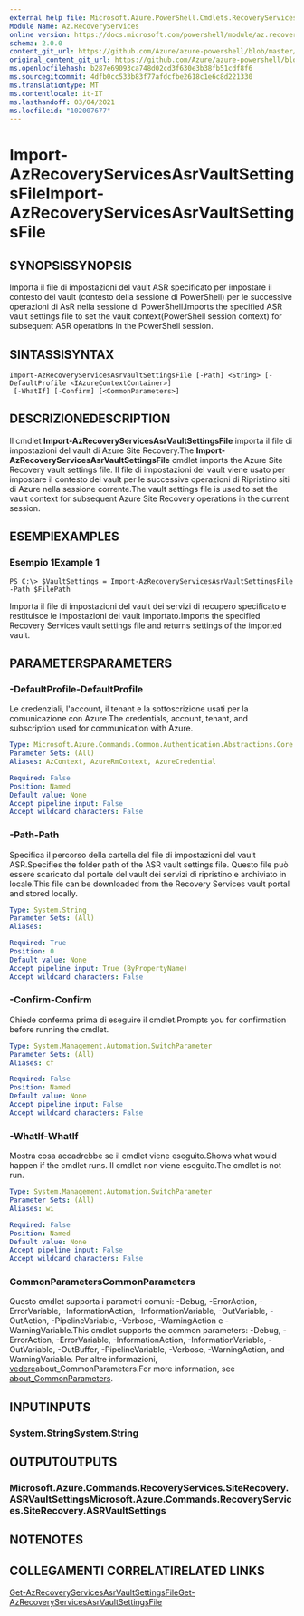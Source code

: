 ```yaml
---
external help file: Microsoft.Azure.PowerShell.Cmdlets.RecoveryServices.SiteRecovery.dll-Help.xml
Module Name: Az.RecoveryServices
online version: https://docs.microsoft.com/powershell/module/az.recoveryservices/import-azrecoveryservicesasrvaultsettingsfile
schema: 2.0.0
content_git_url: https://github.com/Azure/azure-powershell/blob/master/src/RecoveryServices/RecoveryServices/help/Import-AzRecoveryServicesAsrVaultSettingsFile.md
original_content_git_url: https://github.com/Azure/azure-powershell/blob/master/src/RecoveryServices/RecoveryServices/help/Import-AzRecoveryServicesAsrVaultSettingsFile.md
ms.openlocfilehash: b287e69093ca748d02cd3f630e3b38fb51cdf8f6
ms.sourcegitcommit: 4dfb0cc533b83f77afdcfbe2618c1e6c8d221330
ms.translationtype: MT
ms.contentlocale: it-IT
ms.lasthandoff: 03/04/2021
ms.locfileid: "102007677"
---
```

# <span data-ttu-id="9e144-101">Import-AzRecoveryServicesAsrVaultSettingsFile</span><span class="sxs-lookup"><span data-stu-id="9e144-101">Import-AzRecoveryServicesAsrVaultSettingsFile</span></span>

## <span data-ttu-id="9e144-102">SYNOPSIS</span><span class="sxs-lookup"><span data-stu-id="9e144-102">SYNOPSIS</span></span>
<span data-ttu-id="9e144-103">Importa il file di impostazioni del vault ASR specificato per impostare il contesto del vault (contesto della sessione di PowerShell) per le successive operazioni di AsR nella sessione di PowerShell.</span><span class="sxs-lookup"><span data-stu-id="9e144-103">Imports the specified ASR vault settings file to set the vault context(PowerShell session context) for subsequent ASR operations in the PowerShell session.</span></span> 

## <span data-ttu-id="9e144-104">SINTASSI</span><span class="sxs-lookup"><span data-stu-id="9e144-104">SYNTAX</span></span>

```
Import-AzRecoveryServicesAsrVaultSettingsFile [-Path] <String> [-DefaultProfile <IAzureContextContainer>]
 [-WhatIf] [-Confirm] [<CommonParameters>]
```

## <span data-ttu-id="9e144-105">DESCRIZIONE</span><span class="sxs-lookup"><span data-stu-id="9e144-105">DESCRIPTION</span></span>
<span data-ttu-id="9e144-106">Il cmdlet **Import-AzRecoveryServicesAsrVaultSettingsFile** importa il file di impostazioni del vault di Azure Site Recovery.</span><span class="sxs-lookup"><span data-stu-id="9e144-106">The **Import-AzRecoveryServicesAsrVaultSettingsFile** cmdlet imports the Azure Site Recovery vault settings file.</span></span> <span data-ttu-id="9e144-107">Il file di impostazioni del vault viene usato per impostare il contesto del vault per le successive operazioni di Ripristino siti di Azure nella sessione corrente.</span><span class="sxs-lookup"><span data-stu-id="9e144-107">The vault settings file is used to set the vault context for subsequent Azure Site Recovery operations in the current session.</span></span>

## <span data-ttu-id="9e144-108">ESEMPI</span><span class="sxs-lookup"><span data-stu-id="9e144-108">EXAMPLES</span></span>

### <span data-ttu-id="9e144-109">Esempio 1</span><span class="sxs-lookup"><span data-stu-id="9e144-109">Example 1</span></span>
```
PS C:\> $VaultSettings = Import-AzRecoveryServicesAsrVaultSettingsFile -Path $FilePath
```

<span data-ttu-id="9e144-110">Importa il file di impostazioni del vault dei servizi di recupero specificato e restituisce le impostazioni del vault importato.</span><span class="sxs-lookup"><span data-stu-id="9e144-110">Imports the specified Recovery Services vault settings file and returns settings of the imported vault.</span></span>

## <span data-ttu-id="9e144-111">PARAMETERS</span><span class="sxs-lookup"><span data-stu-id="9e144-111">PARAMETERS</span></span>

### <span data-ttu-id="9e144-112">-DefaultProfile</span><span class="sxs-lookup"><span data-stu-id="9e144-112">-DefaultProfile</span></span>
<span data-ttu-id="9e144-113">Le credenziali, l'account, il tenant e la sottoscrizione usati per la comunicazione con Azure.</span><span class="sxs-lookup"><span data-stu-id="9e144-113">The credentials, account, tenant, and subscription used for communication with Azure.</span></span>


```yaml
Type: Microsoft.Azure.Commands.Common.Authentication.Abstractions.Core.IAzureContextContainer
Parameter Sets: (All)
Aliases: AzContext, AzureRmContext, AzureCredential

Required: False
Position: Named
Default value: None
Accept pipeline input: False
Accept wildcard characters: False
```

### <span data-ttu-id="9e144-114">-Path</span><span class="sxs-lookup"><span data-stu-id="9e144-114">-Path</span></span>
<span data-ttu-id="9e144-115">Specifica il percorso della cartella del file di impostazioni del vault ASR.</span><span class="sxs-lookup"><span data-stu-id="9e144-115">Specifies the folder path of the ASR vault settings file.</span></span>
<span data-ttu-id="9e144-116">Questo file può essere scaricato dal portale del vault dei servizi di ripristino e archiviato in locale.</span><span class="sxs-lookup"><span data-stu-id="9e144-116">This file can be downloaded from the Recovery Services vault portal and stored locally.</span></span>

```yaml
Type: System.String
Parameter Sets: (All)
Aliases:

Required: True
Position: 0
Default value: None
Accept pipeline input: True (ByPropertyName)
Accept wildcard characters: False
```

### <span data-ttu-id="9e144-117">-Confirm</span><span class="sxs-lookup"><span data-stu-id="9e144-117">-Confirm</span></span>
<span data-ttu-id="9e144-118">Chiede conferma prima di eseguire il cmdlet.</span><span class="sxs-lookup"><span data-stu-id="9e144-118">Prompts you for confirmation before running the cmdlet.</span></span>

```yaml
Type: System.Management.Automation.SwitchParameter
Parameter Sets: (All)
Aliases: cf

Required: False
Position: Named
Default value: None
Accept pipeline input: False
Accept wildcard characters: False
```

### <span data-ttu-id="9e144-119">-WhatIf</span><span class="sxs-lookup"><span data-stu-id="9e144-119">-WhatIf</span></span>
<span data-ttu-id="9e144-120">Mostra cosa accadrebbe se il cmdlet viene eseguito.</span><span class="sxs-lookup"><span data-stu-id="9e144-120">Shows what would happen if the cmdlet runs.</span></span> <span data-ttu-id="9e144-121">Il cmdlet non viene eseguito.</span><span class="sxs-lookup"><span data-stu-id="9e144-121">The cmdlet is not run.</span></span>

```yaml
Type: System.Management.Automation.SwitchParameter
Parameter Sets: (All)
Aliases: wi

Required: False
Position: Named
Default value: None
Accept pipeline input: False
Accept wildcard characters: False
```

### <span data-ttu-id="9e144-122">CommonParameters</span><span class="sxs-lookup"><span data-stu-id="9e144-122">CommonParameters</span></span>
<span data-ttu-id="9e144-123">Questo cmdlet supporta i parametri comuni: -Debug, -ErrorAction, -ErrorVariable, -InformationAction, -InformationVariable, -OutVariable, -OutAction, -PipelineVariable, -Verbose, -WarningAction e -WarningVariable.</span><span class="sxs-lookup"><span data-stu-id="9e144-123">This cmdlet supports the common parameters: -Debug, -ErrorAction, -ErrorVariable, -InformationAction, -InformationVariable, -OutVariable, -OutBuffer, -PipelineVariable, -Verbose, -WarningAction, and -WarningVariable.</span></span> <span data-ttu-id="9e144-124">Per altre informazioni, [vedere](http://go.microsoft.com/fwlink/?LinkID=113216)about_CommonParameters.</span><span class="sxs-lookup"><span data-stu-id="9e144-124">For more information, see [about_CommonParameters](http://go.microsoft.com/fwlink/?LinkID=113216).</span></span>

## <span data-ttu-id="9e144-125">INPUT</span><span class="sxs-lookup"><span data-stu-id="9e144-125">INPUTS</span></span>

### <span data-ttu-id="9e144-126">System.String</span><span class="sxs-lookup"><span data-stu-id="9e144-126">System.String</span></span>

## <span data-ttu-id="9e144-127">OUTPUT</span><span class="sxs-lookup"><span data-stu-id="9e144-127">OUTPUTS</span></span>

### <span data-ttu-id="9e144-128">Microsoft.Azure.Commands.RecoveryServices.SiteRecovery.ASRVaultSettings</span><span class="sxs-lookup"><span data-stu-id="9e144-128">Microsoft.Azure.Commands.RecoveryServices.SiteRecovery.ASRVaultSettings</span></span>

## <span data-ttu-id="9e144-129">NOTE</span><span class="sxs-lookup"><span data-stu-id="9e144-129">NOTES</span></span>

## <span data-ttu-id="9e144-130">COLLEGAMENTI CORRELATI</span><span class="sxs-lookup"><span data-stu-id="9e144-130">RELATED LINKS</span></span>

[<span data-ttu-id="9e144-131">Get-AzRecoveryServicesAsrVaultSettingsFile</span><span class="sxs-lookup"><span data-stu-id="9e144-131">Get-AzRecoveryServicesAsrVaultSettingsFile</span></span>](./Get-AzRecoveryServicesAsrVaultSettingsFile.md)

